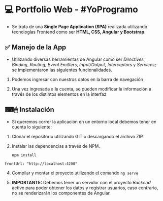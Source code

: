 # 💻 Portfolio Web - #YoProgramo

- Se trata de una **Single Page Application (SPA)** realizada utilizando tecnologías Frontend como ser **HTML, CSS, Angular y Bootstrap**.


## ✅ Manejo de la App
- Utilizando diversas herramientas de Angular como ser *Directives*, *Binding*, *Routing*, *Event Emitters*, *Input/Output*, *Interceptors* y *Services*; se implementaron las siguientes funcionalidades. 

1. Podemos ingresar con nuestros datos en la barra de navegación 

2. Una vez ingresada a la cuenta, se pueden modificar la información a través de los distintos elementos en la interfaz 

## ⌨🖱 Instalación
- Si queremos correr la aplicación en un entorno local debemos tener en cuenta lo siguiente: 

1. Clonar el repositorio utilizando GIT o descargando el archivo ZIP

2. Instalar las dependencias a través de NPM.

    `npm install`


  `frontUrl: "http://localhost:4200"`

4. Compilar y montar el proyecto utilizando el comando `ng serve`

5. **IMPORTANTE:** Debemos tener un servidor con el proyecto *Backend* activo para poder obtener los datos y registrar usuarios, caso contrario, no se renderizarán los componentes de Angular.